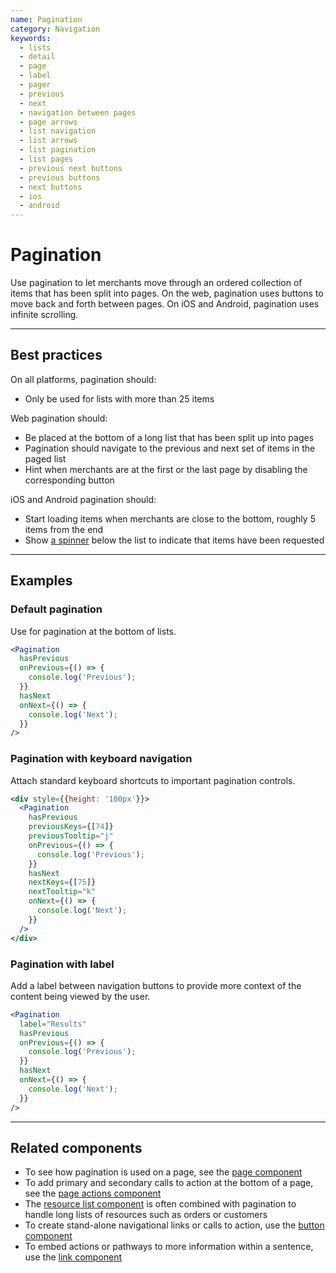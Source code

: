 ```yaml
---
name: Pagination
category: Navigation
keywords:
  - lists
  - detail
  - page
  - label
  - pager
  - previous
  - next
  - navigation between pages
  - page arrows
  - list navigation
  - list arrows
  - list pagination
  - list pages
  - previous next buttons
  - previous buttons
  - next buttons
  - ios
  - android
---
```


# Pagination

Use pagination to let merchants move through an ordered collection of items that has been split into pages. On the web, pagination uses buttons to move back and forth between pages. On iOS and Android, pagination uses infinite scrolling.

---

## Best practices

On all platforms, pagination should:

- Only be used for lists with more than 25 items

Web pagination should:

- Be placed at the bottom of a long list that has been split up into pages
- Pagination should navigate to the previous and next set of items in the paged list
- Hint when merchants are at the first or the last page by disabling the corresponding button

iOS and Android pagination should:

- Start loading items when merchants are close to the bottom, roughly 5 items from the end
- Show [a spinner](https://polaris.shopify.com/components/spinner) below the list to indicate that items have been requested

---

## Examples

### Default pagination

Use for pagination at the bottom of lists.

```jsx
<Pagination
  hasPrevious
  onPrevious={() => {
    console.log('Previous');
  }}
  hasNext
  onNext={() => {
    console.log('Next');
  }}
/>
```

### Pagination with keyboard navigation

Attach standard keyboard shortcuts to important pagination controls.

```jsx
<div style={{height: '100px'}}>
  <Pagination
    hasPrevious
    previousKeys={[74]}
    previousTooltip="j"
    onPrevious={() => {
      console.log('Previous');
    }}
    hasNext
    nextKeys={[75]}
    nextTooltip="k"
    onNext={() => {
      console.log('Next');
    }}
  />
</div>
```

### Pagination with label

Add a label between navigation buttons to provide more context of the content being viewed by the user.

```jsx
<Pagination
  label="Results"
  hasPrevious
  onPrevious={() => {
    console.log('Previous');
  }}
  hasNext
  onNext={() => {
    console.log('Next');
  }}
/>
```

---

## Related components

- To see how pagination is used on a page, see the [page component](https://polaris.shopify.com/components/page)
- To add primary and secondary calls to action at the bottom of a page, see the [page actions component](https://polaris.shopify.com/components/page-actions)
- The [resource list component](https://polaris.shopify.com/components/resource-list) is often combined with pagination to handle long lists of resources such as orders or customers
- To create stand-alone navigational links or calls to action, use the [button component](https://polaris.shopify.com/components/button)
- To embed actions or pathways to more information within a sentence, use the [link component](https://polaris.shopify.com/components/link)
